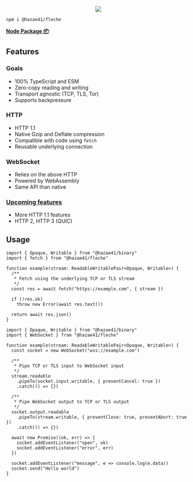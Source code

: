 <div align="center">
<img src="https://user-images.githubusercontent.com/4405263/219943458-f5fa0f94-8dfd-4f8e-9fb5-df780a600dd4.png" />
</div>

```bash
npm i @hazae41/fleche
```

[**Node Package 📦**](https://www.npmjs.com/package/@hazae41/fleche)

## Features

### Goals
- 100% TypeScript and ESM
- Zero-copy reading and writing
- Transport agnostic (TCP, TLS, Tor)
- Supports backpressure

### HTTP
- HTTP 1.1
- Native Gzip and Deflate compression
- Compatible with code using `fetch`
- Reusable underlying connection

### WebSocket
- Relies on the above HTTP
- Powered by WebAssembly
- Same API than native

### [Upcoming features](https://github.com/sponsors/hazae41)
- More HTTP 1.1 features
- HTTP 2, HTTP 3 (QUIC)

## Usage

```tsx
import { Opaque, Writable } from "@hazae41/binary"
import { fetch } from "@hazae41/fleche"

function example(stream: ReadableWritablePair<Opaque, Writable>) {
  /**
   * Fetch using the underlying TCP or TLS stream
   */
  const res = await fetch("https://example.com", { stream })

  if (!res.ok)
    throw new Error(await res.text())

  return await res.json()
}
```

```tsx
import { Opaque, Writable } from "@hazae41/binary"
import { WebSocket } from "@hazae41/fleche"

function example(stream: ReadableWritablePair<Opaque, Writable>) {
  const socket = new WebSocket("wss://example.com")

  /**
   * Pipe TCP or TLS input to WebSocket input
   */
  stream.readable
    .pipeTo(socket.input.writable, { preventCancel: true })
    .catch(() => {})

  /**
   * Pipe WebSocket output to TCP or TLS output
   */
  socket.output.readable
    .pipeTo(stream.writable, { preventClose: true, preventAbort: true })
    .catch(() => {})

  await new Promise((ok, err) => {
    socket.addEventListener("open", ok)
    socket.addEventListener("error", err)
  })

  socket.addEventListener("message", e => console.log(e.data))
  socket.send("Hello world")
}
